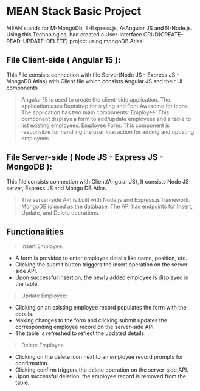 # MEAN Stack Basic Project
MEAN stands for M-MongoDb, E-Express.js, A-Angular JS and N-Node.js.
Using this Technologies, had created a User-Interface CRUD(CREATE-READ-UPDATE-DELETE) project using mongoDB Atlas!

## File Client-side ( Angular 15 ):
This File consists connection with file Server(Node JS - Express JS - MongoDB Atlas) with Client file which consists Angular JS and their UI components
>Angular 15 is used to create the client-side application.
>The application uses Bootstrap for styling and Font Awesome for icons.
>The application has two main components:
>Employee: This component displays a form to add/update employees and a table to list existing employees.
>Employee Form: This component is responsible for handling the user interaction for adding and updating employees

## File Server-side ( Node JS - Express JS - MongoDB ):
This file consists connection with Client(Angular JS), It consists Node JS server, Express JS and Mongo DB Atlas.
>The server-side API is built with Node.js and Express.js framework.
>MongoDB is used as the database.
>The API has endpoints for Insert, Update, and Delete operations.

## Functionalities
 >Insert Employee:
 * A form is provided to enter employee details like name, position, etc.
 * Clicking the submit button triggers the insert operation on the server-side API.
 * Upon successful insertion, the newly added employee is displayed in the table.
   
 >Update Employee:
 * Clicking on an existing employee record populates the form with the details.
 * Making changes to the form and clicking submit updates the corresponding employee record on the server-side API.
 * The table is refreshed to reflect the updated details.

 >Delete Employee
 * Clicking on the delete icon next to an employee record prompts for confirmation.
 * Clicking confirm triggers the delete operation on the server-side API.
 * Upon successful deletion, the employee record is removed from the table.
